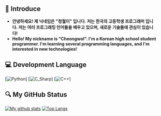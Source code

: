 ## 👋 Introduce
- **안녕하세요! 제 닉네임은 "청월이" 입니다. 저는 한국의 고등학생 프로그래머 입니다. 저는 여러 프로그래밍 언어들을 배우고 있으며, 새로운 기술들에 관심이 있습니다!**
- **Hello! My nickname is "Cheongwol". I'm a Korean high school student programmer. I'm learning several programming languages, and I'm interested in new technologies!**

## 💻 Development Language
[![Python](https://img.shields.io/badge/-Python-3776AB?style=for-the-badge&logo=python&logoColor=white)]
[![C_Sharp](https://img.shields.io/badge/-C＃-239120?style=for-the-badge&logo=c-sharp&logoColor=white)]
[![C++](https://img.shields.io/badge/-C++-00599C?style=for-the-badge&logo=c%2B%2B&logoColor=white)]

## 🔍 My GitHub Status
[![My github stats](https://github-readme-stats.vercel.app/api?username=cheongwoli&show_icons=true&hide_border=true&count_private=true)](https://github.com/cheongwoli)
[![Top Langs](https://github-readme-stats.vercel.app/api/top-langs/?username=cheongwoli&hide_border=true&layout=compact)](https://github.com/cheongwoli)

